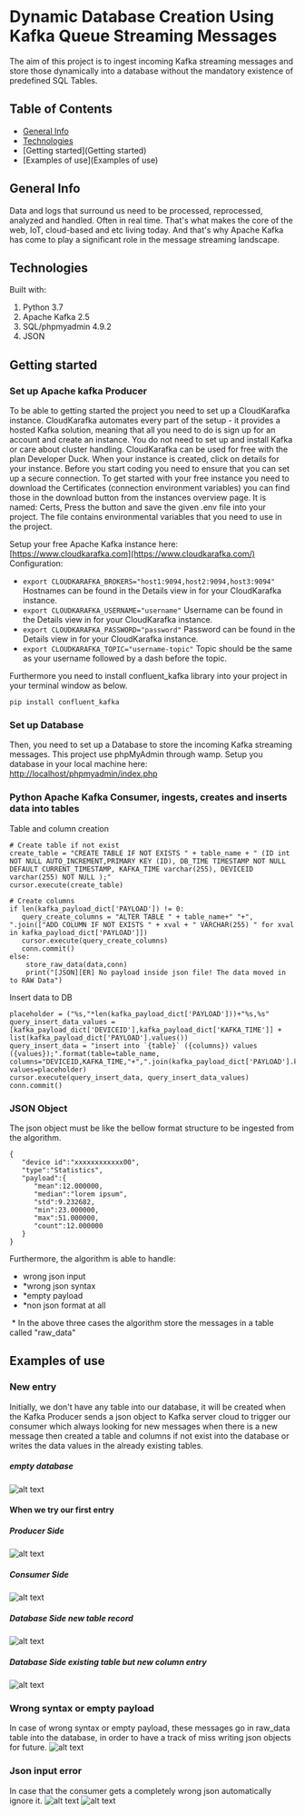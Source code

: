 # Dynamic Database Creation Using Kafka Queue Streaming Messages
The aim of this project is to ingest incoming Kafka streaming messages and store those dynamically into a database without the mandatory existence of predefined SQL Tables.

## Table of Contents
-   [General Info](GeneralInfo)
-   [Technologies](Technologies)
-   [Getting started](Getting started)
-  [Examples of use](Examples of use)

## General Info
Data and logs that surround us need to be processed, reprocessed, analyzed and handled. Often in real time. That's what makes the core of the web, IoT, cloud-based and etc living today. And that's why Apache Kafka has come to play a significant role in the message streaming landscape. 


## Technologies

Built with:
 1. Python 3.7
 2. Apache Kafka 2.5
 3. SQL/phpmyadmin 4.9.2
 4. JSON 

## Getting started
### Set up Apache kafka Producer
To be able to getting started the project you need to set up a CloudKarafka instance. CloudKarafka automates every part of the setup - it provides a hosted Kafka solution, meaning that all you need to do is sign up for an account and create an instance. You do not need to set up and install Kafka or care about cluster handling. CloudKarafka can be used for free with the plan Developer Duck. 
When your instance is created, click on details for your instance. Before you start coding you need to ensure that you can set up a secure connection. To get started with your free instance you need to download the Certificates (connection environment variables) you can find those in the download button from the instances overview page. It is named: Certs, Press the button and save the given .env file into your project. The file contains environmental variables that you need to use in the project.

Setup your free Apache Kafka instance here: [https://www.cloudkarafka.com](https://www.cloudkarafka.com/) 
Configuration:

-   `export CLOUDKARAFKA_BROKERS="host1:9094,host2:9094,host3:9094"`  Hostnames can be found in the Details view in for your CloudKarafka instance.
-   `export CLOUDKARAFKA_USERNAME="username"`  Username can be found in the Details view in for your CloudKarafka instance.
-   `export CLOUDKARAFKA_PASSWORD="password"`  Password can be found in the Details view in for your CloudKarafka instance.
-   `export CLOUDKARAFKA_TOPIC="username-topic"`  Topic should be the same as your username followed by a dash before the topic.

Furthermore you need to install confluent_kafka library into your project in your terminal window as below.

```
pip install confluent_kafka
```
### Set up Database
Then, you need to set up a Database to store the incoming Kafka streaming messages. This project use phpMyAdmin through wamp. 
Setup you database in your local machine here: [http://localhost/phpmyadmin/index.php](http://localhost/phpmyadmin/index.php)

### Python Apache Kafka Consumer, ingests, creates and inserts data into tables
Table and column creation
```
# Create table if not exist
create_table = "CREATE TABLE IF NOT EXISTS " + table_name + " (ID int NOT NULL AUTO_INCREMENT,PRIMARY KEY (ID), DB_TIME TIMESTAMP NOT NULL DEFAULT CURRENT_TIMESTAMP, KAFKA_TIME varchar(255), DEVICEID varchar(255) NOT NULL );"
cursor.execute(create_table)

# Create columns
if len(kafka_payload_dict['PAYLOAD']) != 0:
   query_create_columns = "ALTER TABLE " + table_name+" "+", ".join(["ADD COLUMN IF NOT EXISTS " + xval + " VARCHAR(255) " for xval in kafka_payload_dict['PAYLOAD']])
   cursor.execute(query_create_columns)
   conn.commit()
else:
    store_raw_data(data,conn)
    print("[JSON][ER] No payload inside json file! The data moved in to RAW Data")   
```


Insert data to DB
```
placeholder = ("%s,"*len(kafka_payload_dict['PAYLOAD']))+"%s,%s"
query_insert_data_values = [kafka_payload_dict['DEVICEID'],kafka_payload_dict['KAFKA_TIME']] + list(kafka_payload_dict['PAYLOAD'].values())
query_insert_data = "insert into `{table}` ({columns}) values ({values});".format(table=table_name, columns="DEVICEID,KAFKA_TIME,"+",".join(kafka_payload_dict['PAYLOAD'].keys()), values=placeholder)
cursor.execute(query_insert_data, query_insert_data_values)
conn.commit()    
```
### JSON Object
The json object must be like the bellow format structure to be ingested from the algorithm.

```
{
   "device id":"xxxxxxxxxxxx00",
   "type":"Statistics",
   "payload":{
      "mean":12.000000,
      "median":"lorem ipsum",
      "std":9.232682,
      "min":23.000000,
      "max":51.000000,
      "count":12.000000
   }
}
```
Furthermore, the algorithm is able to handle:

 - wrong json input 
 - *wrong json syntax
 - *empty payload
 - *non json format at all 

&#8291; * In the above three cases the algorithm store the messages in a table called "raw_data" 


## Examples of use
### New entry
Initially, we don't have any table into our database, it will be created when the Kafka Producer sends a json object to Kafka server cloud to trigger our consumer which always looking for new messages when there is a new message then created a table and columns if not exist into the database or writes the data values in the already existing tables.
##### empty database
![alt text](images/1.png)
#### When we try our first entry
##### Producer Side
![alt text](images/2.png)
##### Consumer Side
![alt text](images/3.png)
##### Database Side new table record
![alt text](images/4.png)
##### Database Side existing table but new column entry
![alt text](images/5.png)

### Wrong syntax or empty payload
In case of wrong syntax or empty payload, these messages go in raw_data table into the database, in order to have a track of miss writing json objects for future.
![alt text](images/6.png)
### Json input error
In case that the consumer gets a completely wrong json automatically ignore it.
![alt text](images/7.png)
![alt text](images/8.png)






